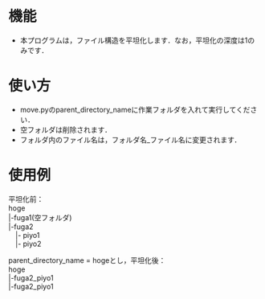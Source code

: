 # 機能
- 本プログラムは，ファイル構造を平坦化します．なお，平坦化の深度は1のみです．

# 使い方
- move.pyのparent_directory_nameに作業フォルダを入れて実行してください．
- 空フォルダは削除されます．
- フォルダ内のファイル名は，フォルダ名_ファイル名に変更されます．

# 使用例
平坦化前：  
hoge  
|-fuga1(空フォルダ)  
|-fuga2  
&emsp;|- piyo1  
&emsp;|- piyo2  

parent_directory_name = hogeとし，平坦化後：  
hoge  
|-fuga2_piyo1  
|-fuga2_piyo1  
